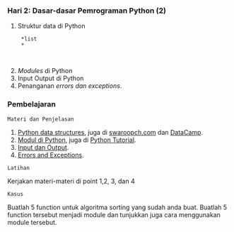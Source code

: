 ### Hari 2: Dasar-dasar Pemrograman Python (2)

1. Struktur data di Python
    ```
     *list
     *

    

    ```
2. *Modules* di Python
3. Input Output di Python
4. Penanganan *errors dan exceptions*.

### Pembelajaran

```
Materi dan Penjelasan
```

1. [Python data structures](https://docs.python.org/3/tutorial/datastructures.html), juga di [swaroopch.com](https://python.swaroopch.com/data_structures.html) dan [DataCamp](https://www.datacamp.com/community/tutorials/data-structures-python).
2. [Modul di Python](https://python.swaroopch.com/modules.html), juga di [Python Tutorial](https://docs.python.org/3/tutorial/modules.html).
3. [Input dan Output](https://docs.python.org/3/tutorial/inputoutput.html).
4. [Errors and Exceptions](https://docs.python.org/3/tutorial/errors.html).

```
Latihan
```

Kerjakan materi-materi di point 1,2, 3, dan  4

```
Kasus
```

Buatlah 5 function untuk algoritma sorting yang sudah anda buat. Buatlah 5 function tersebut menjadi module dan tunjukkan juga cara menggunakan module tersebut.